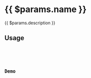 <script setup>
import Meta from '../../src/components/meta.vue'
import Api from '../../src/components/api.vue'
import Demo from '../../src/components/demo.vue'
import Badges from '../../src/components/badges.vue'
import Code from '../../src/components/code.vue'
</script>

# {{ $params.name }}

<Badges :category="$params.category" :is-test="$params.isTest" />

<Meta :last-modified="$params.lastModified" :category="$params.category" />

{{ $params.description }}

## Usage

<Code :code="$params.example" lang="typescript" />

<Code :code="$params.usage" lang="typescript" />

## Demo

<Demo :type="$params.type" :name="$params.name" />

<template v-if="$params.apiParameters.length">

## Api

<Api :apiParameters="$params.apiParameters" />

</template>
